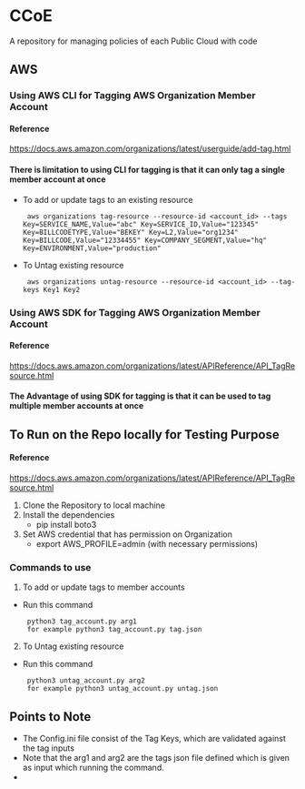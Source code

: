 # CCoE
A repository for managing policies of each Public Cloud with code

## AWS

### Using AWS CLI for Tagging AWS Organization Member Account
 #### Reference
 https://docs.aws.amazon.com/organizations/latest/userguide/add-tag.html

 #### There is limitation to using CLI for tagging is that it can only tag a single member account at once

- To add or update tags to an existing resource
  ```
   aws organizations tag-resource --resource-id <account_id> --tags Key=SERVICE_NAME,Value="abc" Key=SERVICE_ID,Value="123345" Key=BILLCODETYPE,Value="BEKEY" Key=L2,Value="org1234" Key=BILLCODE,Value="12334455" Key=COMPANY_SEGMENT,Value="hq" Key=ENVIRONMENT,Value="production"

  ```
  
- To Untag existing resource
  ```
   aws organizations untag-resource --resource-id <account_id> --tag-keys Key1 Key2

  ```


### Using AWS SDK for Tagging AWS Organization Member Account
 #### Reference
 https://docs.aws.amazon.com/organizations/latest/APIReference/API_TagResource.html

 #### The Advantage of using SDK for tagging is that it can be used to tag multiple member accounts at once

## To Run on the Repo locally for Testing Purpose
 #### Reference
 https://docs.aws.amazon.com/organizations/latest/APIReference/API_TagResource.html
 
1. Clone the Repository to local machine
2. Install the dependencies
    - pip install boto3
3. Set AWS credential that has permission on Organization
    - export AWS_PROFILE=admin (with necessary permissions)


### Commands to use

1. To add or update tags to member accounts
  
  - Run this command
    ```
     python3 tag_account.py arg1
     for example python3 tag_account.py tag.json

    ```

2. To Untag existing resource
  
  - Run this command
    ```
     python3 untag_account.py arg2
     for example python3 untag_account.py untag.json
    ```

## Points to Note
- The Config.ini file consist of the Tag Keys, which are validated against the tag inputs
- Note that the arg1 and arg2 are the tags json file defined which is given as input which running the command.
- 